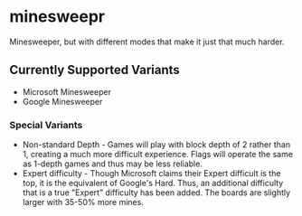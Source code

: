 # minesweepr
Minesweeper, but with different modes that make it just that much harder.

## Currently Supported Variants
- Microsoft Minesweeper
- Google Minesweeper

### Special Variants
- Non-standard Depth - Games will play with block depth of 2 rather than 1, creating a much more difficult experience. Flags will operate the same as 1-depth games and thus may be less reliable.
- Expert difficulty - Though Microsoft claims their Expert difficult is the top, it is the equivalent of Google's Hard. Thus, an additional difficulty that is a true "Expert" difficulty has been added. The boards are slightly larger with 35-50% more mines.